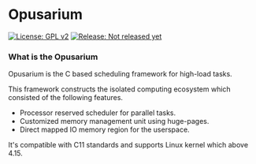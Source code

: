 <!-- SPDX-License-Identifier:	MPL-2.0 -->

# Opusarium

[![License: GPL v2](https://img.shields.io/badge/License-GPL%20v2-blue.svg)](https://www.gnu.org/licenses/old-licenses/gpl-2.0.en.html)
[![Release: Not released yet](https://img.shields.io/badge/release-Not_released_yet-blue.svg)](https://github.com/openndr/opusarium)

### What is the Opusarium
Opusarium is the C based scheduling framework for high-load tasks.

This framework constructs the isolated computing ecosystem which consisted of the following features.
- Processor reserved scheduler for parallel tasks.
- Customized memory management unit using huge-pages.
- Direct mapped IO memory region for the userspace.

It's compatible with C11 standards and supports Linux kernel which above 4.15.
